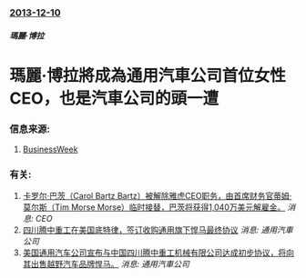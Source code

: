 ### [2013-12-10](/news/2013/12/10/index.md)

##### 瑪麗·博拉
#  瑪麗·博拉將成為通用汽車公司首位女性CEO，也是汽車公司的頭一遭 




### 信息来源:

1. [BusinessWeek](http://www.businessweek.com/articles/2013-12-10/the-new-ceo-of-gm-is-mary-barra-following-dan-akerson-reitrement)

### 有关:

1. [ 卡罗尔·巴茨（Carol Bartz Bartz）被解除雅虎CEO职务，由首席财务官蒂姆·莫尔斯（Tim Morse Morse）临时接替，巴茨将获得1,040万美元解雇金。](/zh/news/2011/09/7/卡罗尔-巴茨-Carol-Bartz-Bartz-被解除雅虎CEO职务-由首席财务官蒂姆-莫尔斯-Tim-Morse.md) _消息: CEO_
2. [ 四川腾中重工在美国底特律，签订收购通用旗下悍马最终协议](/zh/news/2009/10/9/四川腾中重工在美国底特律-签订收购通用旗下悍马最终协议.md) _消息: 通用汽車公司_
3. [ 美国通用汽车公司宣布与中国四川腾中重工机械有限公司达成初步协议，将向其出售越野汽车品牌悍马。](/zh/news/2009/06/2/美国通用汽车公司宣布与中国四川腾中重工机械有限公司达成初步协议-将向其出售越野汽车品牌悍马.md) _消息: 通用汽車公司_
